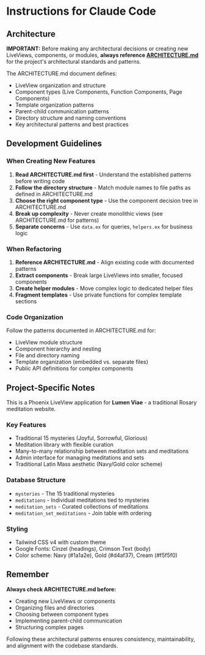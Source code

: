 # Instructions for Claude Code

## Architecture

**IMPORTANT:** Before making any architectural decisions or creating new LiveViews, components, or modules, **always reference [ARCHITECTURE.md](ARCHITECTURE.md)** for the project's architectural standards and patterns.

The ARCHITECTURE.md document defines:
- LiveView organization and structure
- Component types (Live Components, Function Components, Page Components)
- Template organization patterns
- Parent-child communication patterns
- Directory structure and naming conventions
- Key architectural patterns and best practices

## Development Guidelines

### When Creating New Features

1. **Read ARCHITECTURE.md first** - Understand the established patterns before writing code
2. **Follow the directory structure** - Match module names to file paths as defined in ARCHITECTURE.md
3. **Choose the right component type** - Use the component decision tree in ARCHITECTURE.md
4. **Break up complexity** - Never create monolithic views (see ARCHITECTURE.md for patterns)
5. **Separate concerns** - Use `data.ex` for queries, `helpers.ex` for business logic

### When Refactoring

1. **Reference ARCHITECTURE.md** - Align existing code with documented patterns
2. **Extract components** - Break large LiveViews into smaller, focused components
3. **Create helper modules** - Move complex logic to dedicated helper files
4. **Fragment templates** - Use private functions for complex template sections

### Code Organization

Follow the patterns documented in ARCHITECTURE.md for:
- LiveView module structure
- Component hierarchy and nesting
- File and directory naming
- Template organization (embedded vs. separate files)
- Public API definitions for complex components

## Project-Specific Notes

This is a Phoenix LiveView application for **Lumen Viae** - a traditional Rosary meditation website.

### Key Features
- Traditional 15 mysteries (Joyful, Sorrowful, Glorious)
- Meditation library with flexible curation
- Many-to-many relationship between meditation sets and meditations
- Admin interface for managing meditations and sets
- Traditional Latin Mass aesthetic (Navy/Gold color scheme)

### Database Structure
- `mysteries` - The 15 traditional mysteries
- `meditations` - Individual meditations tied to mysteries
- `meditation_sets` - Curated collections of meditations
- `meditation_set_meditations` - Join table with ordering

### Styling
- Tailwind CSS v4 with custom theme
- Google Fonts: Cinzel (headings), Crimson Text (body)
- Color scheme: Navy (#1a1a2e), Gold (#d4af37), Cream (#f5f5f0)

## Remember

**Always check ARCHITECTURE.md before:**
- Creating new LiveViews or components
- Organizing files and directories
- Choosing between component types
- Implementing parent-child communication
- Structuring complex pages

Following these architectural patterns ensures consistency, maintainability, and alignment with the codebase standards.

